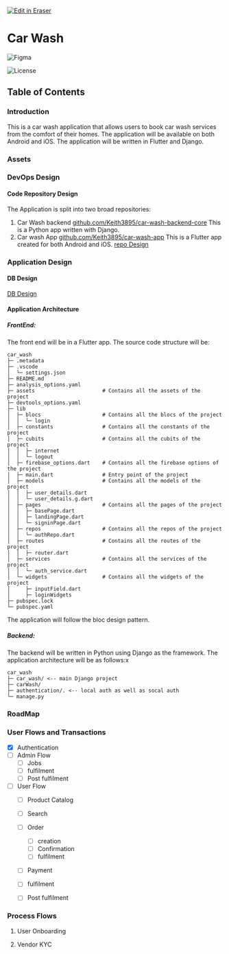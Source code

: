<p><a target="_blank" href="https://app.eraser.io/workspace/18LcLCCLXKxtpvQ6rrf4" id="edit-in-eraser-github-link"><img alt="Edit in Eraser" src="https://firebasestorage.googleapis.com/v0/b/second-petal-295822.appspot.com/o/images%2Fgithub%2FOpen%20in%20Eraser.svg?alt=media&amp;token=968381c8-a7e7-472a-8ed6-4a6626da5501"></a></p>

# Car Wash
![Figma](https://img.shields.io/badge/figma-%23F24E1E.svg?style=for-the-badge&logo=figma&logoColor=white "")

![License](https://img.shields.io/static/v1?label=license&message=CC-BY-NC-ND-4.0&color=green "")

## Table of Contents
### Introduction
This is a car wash application that allows users to book car wash services from the comfort of their homes. The application will be available on both Android and iOS. The application will be written in Flutter and Django.

### Assets
### DevOps Design
#### Code Repository Design
The Application is split into two broad repositories:

1. Car Wash backend [﻿github.com/Keith3895/car-wash-backend-core](https://github.com/Keith3895/car-wash-backend-core) 
This is a Python app written with Django.
2. Car wash App [﻿github.com/Keith3895/car-wash-app](https://github.com/Keith3895/car-wash-app) 
This is a Flutter app created for both Android and iOS.
[﻿repo Design](https://app.eraser.io/workspace/18LcLCCLXKxtpvQ6rrf4?elements=34cwCizl3yFU2Wua60RqHA)  
### Application Design
#### DB Design
[﻿DB Design](https://app.eraser.io/workspace/18LcLCCLXKxtpvQ6rrf4?elements=xA0tEslogVhQjNqXsEwxyQ)  

#### Application Architecture 
##### FrontEnd:
The front end will be in a Flutter app. The source code structure will be:

```
car_wash
├─ .metadata
├─ .vscode
│  └─ settings.json
├─ README.md
├─ analysis_options.yaml
├─ assets                      # Contains all the assets of the project
├─ devtools_options.yaml   
├─ lib
│  ├─ blocs                    # Contains all the blocs of the project
│  │  └─ login 
│  ├─ constants                # Contains all the constants of the project
│  ├─ cubits                   # Contains all the cubits of the project
│  │  ├─ internet
│  │  └─ logout
│  ├─ firebase_options.dart    # Contains all the firebase options of the project
│  ├─ main.dart                # Entry point of the project
│  ├─ models                   # Contains all the models of the project
│  │  ├─ user_details.dart
│  │  └─ user_details.g.dart
│  ├─ pages                    # Contains all the pages of the project
│  │  ├─ basePage.dart
│  │  ├─ landingPage.dart
│  │  └─ signinPage.dart
│  ├─ repos                    # Contains all the repos of the project
│  │  └─ authRepo.dart
│  ├─ routes                   # Contains all the routes of the project
│  │  ├─ router.dart
│  ├─ services                 # Contains all the services of the project
│  │  └─ auth_service.dart
│  └─ widgets                  # Contains all the widgets of the project
│     ├─ inputField.dart
│     ├─ loginWidgets
├─ pubspec.lock
└─ pubspec.yaml
```
The application will follow the bloc design pattern.

##### Backend:
The backend will be written in Python using Django as the framework. The application architecture will be as follows:x

```
car_wash
├─ car_wash/ <-- main Django project
├─ carWash/
├─ authentication/. <-- local auth as well as socal auth
└─ manage.py
```
### RoadMap
### User Flows and Transactions
- [x] Authentication
- [ ] Admin Flow
    - [ ] Jobs
    - [ ] fulfilment
    - [ ] Post fulfilment
- [ ] User Flow
    - [ ] Product Catalog
    - [ ] Search
    - [ ] Order 
        - [ ] creation
        - [ ] Confirmation
        - [ ] fulfilment
    - [ ] Payment
    - [ ] fulfilment
    - [ ] Post fulfilment


### Process Flows
1. User Onboarding

2. Vendor KYC


### 







<!--- Eraser file: https://app.eraser.io/workspace/18LcLCCLXKxtpvQ6rrf4 --->